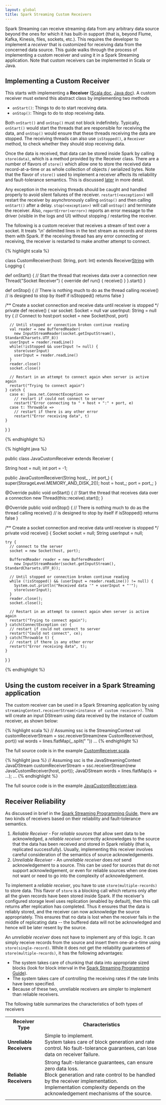 ```yaml
---
layout: global
title: Spark Streaming Custom Receivers
---
```


Spark Streaming can receive streaming data from any arbitrary data source beyond
the ones for which it has built-in support (that is, beyond Flume, Kafka, Kinesis, files, sockets, etc.).
This requires the developer to implement a *receiver* that is customized for receiving data from
the concerned data source. This guide walks through the process of implementing a custom receiver
and using it in a Spark Streaming application. Note that custom receivers can be implemented
in Scala or Java.

## Implementing a Custom Receiver

This starts with implementing a **Receiver**
([Scala doc](api/scala/index.html#org.apache.spark.streaming.receiver.Receiver),
[Java doc](api/java/org/apache/spark/streaming/receiver/Receiver.html)).
A custom receiver must extend this abstract class by implementing two methods

- `onStart()`: Things to do to start receiving data.
- `onStop()`: Things to do to stop receiving data.

Both `onStart()` and `onStop()` must not block indefinitely. Typically, `onStart()` would start the threads
that are responsible for receiving the data, and `onStop()` would ensure that these threads receiving the data
are stopped. The receiving threads can also use `isStopped()`, a `Receiver` method, to check whether they
should stop receiving data.

Once the data is received, that data can be stored inside Spark
by calling `store(data)`, which is a method provided by the Receiver class.
There are a number of flavors of `store()` which allow one to store the received data
record-at-a-time or as whole collection of objects / serialized bytes. Note that the flavor of
`store()` used to implement a receiver affects its reliability and fault-tolerance semantics.
This is discussed [later](#receiver-reliability) in more detail.

Any exception in the receiving threads should be caught and handled properly to avoid silent
failures of the receiver. `restart(<exception>)` will restart the receiver by
asynchronously calling `onStop()` and then calling `onStart()` after a delay.
`stop(<exception>)` will call `onStop()` and terminate the receiver. Also, `reportError(<error>)`
reports an error message to the driver (visible in the logs and UI) without stopping / restarting
the receiver.

The following is a custom receiver that receives a stream of text over a socket. It treats
'\n' delimited lines in the text stream as records and stores them with Spark. If the receiving thread
has any error connecting or receiving, the receiver is restarted to make another attempt to connect.

<div class="codetabs">
<div data-lang="scala"  markdown="1" >

{% highlight scala %}

class CustomReceiver(host: String, port: Int)
  extends Receiver[String](StorageLevel.MEMORY_AND_DISK_2) with Logging {

  def onStart() {
    // Start the thread that receives data over a connection
    new Thread("Socket Receiver") {
      override def run() { receive() }
    }.start()
  }

  def onStop() {
    // There is nothing much to do as the thread calling receive()
    // is designed to stop by itself if isStopped() returns false
  }

  /** Create a socket connection and receive data until receiver is stopped */
  private def receive() {
    var socket: Socket = null
    var userInput: String = null
    try {
      // Connect to host:port
      socket = new Socket(host, port)

      // Until stopped or connection broken continue reading
      val reader = new BufferedReader(
        new InputStreamReader(socket.getInputStream(), StandardCharsets.UTF_8))
      userInput = reader.readLine()
      while(!isStopped && userInput != null) {
        store(userInput)
        userInput = reader.readLine()
      }
      reader.close()
      socket.close()

      // Restart in an attempt to connect again when server is active again
      restart("Trying to connect again")
    } catch {
      case e: java.net.ConnectException =>
        // restart if could not connect to server
        restart("Error connecting to " + host + ":" + port, e)
      case t: Throwable =>
        // restart if there is any other error
        restart("Error receiving data", t)
    }
  }
}

{% endhighlight %}

</div>
<div data-lang="java" markdown="1">

{% highlight java %}

public class JavaCustomReceiver extends Receiver<String> {

  String host = null;
  int port = -1;

  public JavaCustomReceiver(String host_ , int port_) {
    super(StorageLevel.MEMORY_AND_DISK_2());
    host = host_;
    port = port_;
  }

  @Override
  public void onStart() {
    // Start the thread that receives data over a connection
    new Thread(this::receive).start();
  }

  @Override
  public void onStop() {
    // There is nothing much to do as the thread calling receive()
    // is designed to stop by itself if isStopped() returns false
  }

  /** Create a socket connection and receive data until receiver is stopped */
  private void receive() {
    Socket socket = null;
    String userInput = null;

    try {
      // connect to the server
      socket = new Socket(host, port);

      BufferedReader reader = new BufferedReader(
        new InputStreamReader(socket.getInputStream(), StandardCharsets.UTF_8));

      // Until stopped or connection broken continue reading
      while (!isStopped() && (userInput = reader.readLine()) != null) {
        System.out.println("Received data '" + userInput + "'");
        store(userInput);
      }
      reader.close();
      socket.close();

      // Restart in an attempt to connect again when server is active again
      restart("Trying to connect again");
    } catch(ConnectException ce) {
      // restart if could not connect to server
      restart("Could not connect", ce);
    } catch(Throwable t) {
      // restart if there is any other error
      restart("Error receiving data", t);
    }
  }
}

{% endhighlight %}

</div>
</div>


## Using the custom receiver in a Spark Streaming application

The custom receiver can be used in a Spark Streaming application by using
`streamingContext.receiverStream(<instance of custom receiver>)`. This will create
an input DStream using data received by the instance of custom receiver, as shown below:

<div class="codetabs">
<div data-lang="scala"  markdown="1" >

{% highlight scala %}
// Assuming ssc is the StreamingContext
val customReceiverStream = ssc.receiverStream(new CustomReceiver(host, port))
val words = lines.flatMap(_.split(" "))
...
{% endhighlight %}

The full source code is in the example [CustomReceiver.scala]({{site.SPARK_GITHUB_URL}}/blob/v{{site.SPARK_VERSION_SHORT}}/examples/src/main/scala/org/apache/spark/examples/streaming/CustomReceiver.scala).

</div>
<div data-lang="java" markdown="1">

{% highlight java %}
// Assuming ssc is the JavaStreamingContext
JavaDStream<String> customReceiverStream = ssc.receiverStream(new JavaCustomReceiver(host, port));
JavaDStream<String> words = lines.flatMap(s -> ...);
...
{% endhighlight %}

The full source code is in the example [JavaCustomReceiver.java]({{site.SPARK_GITHUB_URL}}/blob/v{{site.SPARK_VERSION_SHORT}}/examples/src/main/java/org/apache/spark/examples/streaming/JavaCustomReceiver.java).

</div>
</div>

## Receiver Reliability
As discussed in brief in the
[Spark Streaming Programming Guide](streaming-programming-guide.html#receiver-reliability),
there are two kinds of receivers based on their reliability and fault-tolerance semantics.

1. *Reliable Receiver* - For *reliable sources* that allow sent data to be acknowledged, a
  *reliable receiver* correctly acknowledges to the source that the data has been received
  and stored in Spark reliably (that is, replicated successfully). Usually,
  implementing this receiver involves careful consideration of the semantics of source
  acknowledgements.
1. *Unreliable Receiver* - An *unreliable receiver* does *not* send acknowledgement to a source. This can be used for sources that do not support acknowledgement, or even for reliable sources when one does not want or need to go into the complexity of acknowledgement.

To implement a *reliable receiver*, you have to use `store(multiple-records)` to store data.
This flavor of `store` is a blocking call which returns only after all the given records have
been stored inside Spark. If the receiver's configured storage level uses replication
(enabled by default), then this call returns after replication has completed.
Thus it ensures that the data is reliably stored, and the receiver can now acknowledge the
source appropriately. This ensures that no data is lost when the receiver fails in the middle
of replicating data -- the buffered data will not be acknowledged and hence will be later resent
by the source.

An *unreliable receiver* does not have to implement any of this logic. It can simply receive
records from the source and insert them one-at-a-time using `store(single-record)`. While it does
not get the reliability guarantees of `store(multiple-records)`, it has the following advantages:

- The system takes care of chunking that data into appropriate sized blocks (look for block
interval in the [Spark Streaming Programming Guide](streaming-programming-guide.html)).
- The system takes care of controlling the receiving rates if the rate limits have been specified.
- Because of these two, unreliable receivers are simpler to implement than reliable receivers.

The following table summarizes the characteristics of both types of receivers

<table class="table">
<tr>
  <th>Receiver Type</th>
  <th>Characteristics</th>
</tr>
<tr>
  <td><b>Unreliable Receivers</b></td>
  <td>
    Simple to implement.<br>
    System takes care of block generation and rate control.
    No fault-tolerance guarantees, can lose data on receiver failure.
  </td>
</tr>
<tr>
  <td><b>Reliable Receivers</b></td>
  <td>
    Strong fault-tolerance guarantees, can ensure zero data loss.<br/>
    Block generation and rate control to be handled by the receiver implementation.<br/>
    Implementation complexity depends on the acknowledgement mechanisms of the source.
  </td>
</tr>
<tr>
  <td></td>
  <td></td>
</tr>
</table>
